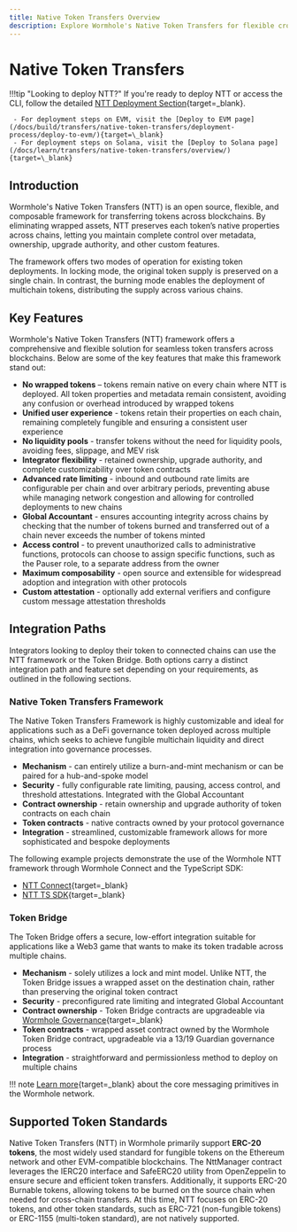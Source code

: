 ```yaml
---
title: Native Token Transfers Overview
description: Explore Wormhole's Native Token Transfers for flexible cross-chain transfers with full control over token behavior, security, and integration features.
---
```


# Native Token Transfers

!!!tip "Looking to deploy NTT?"
    If you're ready to deploy NTT or access the CLI, follow the detailed [NTT Deployment Section](/docs/build/transfers/native-token-transfers/deployment-process/){target=\_blank}.  

     - For deployment steps on EVM, visit the [Deploy to EVM page](/docs/build/transfers/native-token-transfers/deployment-process/deploy-to-evm/){target=\_blank}  
     - For deployment steps on Solana, visit the [Deploy to Solana page](/docs/learn/transfers/native-token-transfers/overview/){target=\_blank}

## Introduction

Wormhole's Native Token Transfers (NTT) is an open source, flexible, and composable framework for transferring tokens across blockchains. By eliminating wrapped assets, NTT preserves each token’s native properties across chains, letting you maintain complete control over metadata, ownership, upgrade authority, and other custom features.

The framework offers two modes of operation for existing token deployments. In locking mode, the original token supply is preserved on a single chain. In contrast, the burning mode enables the deployment of multichain tokens, distributing the supply across various chains.

## Key Features

Wormhole's Native Token Transfers (NTT) framework offers a comprehensive and flexible solution for seamless token transfers across blockchains. Below are some of the key features that make this framework stand out:

- **No wrapped tokens** – tokens remain native on every chain where NTT is deployed. All token properties and metadata remain consistent, avoiding any confusion or overhead introduced by wrapped tokens
- **Unified user experience** - tokens retain their properties on each chain, remaining completely fungible and ensuring a consistent user experience
- **No liquidity pools** - transfer tokens without the need for liquidity pools, avoiding fees, slippage, and MEV risk
- **Integrator flexibility** - retained ownership, upgrade authority, and complete customizability over token contracts
- **Advanced rate limiting** - inbound and outbound rate limits are configurable per chain and over arbitrary periods, preventing abuse while managing network congestion and allowing for controlled deployments to new chains
- **Global Accountant** - ensures accounting integrity across chains by checking that the number of tokens burned and transferred out of a chain never exceeds the number of tokens minted
- **Access control** - to prevent unauthorized calls to administrative functions, protocols can choose to assign specific functions, such as the Pauser role, to a separate address from the owner
- **Maximum composability** - open source and extensible for widespread adoption and integration with other protocols
- **Custom attestation** - optionally add external verifiers and configure custom message attestation thresholds

## Integration Paths

Integrators looking to deploy their token to connected chains can use the NTT framework or the Token Bridge. Both options carry a distinct integration path and feature set depending on your requirements, as outlined in the following sections.

### Native Token Transfers Framework

The Native Token Transfers Framework is highly customizable and ideal for applications such as a DeFi governance token deployed across multiple chains, which seeks to achieve fungible multichain liquidity and direct integration into governance processes.

- **Mechanism** - can entirely utilize a burn-and-mint mechanism or can be paired for a hub-and-spoke model
- **Security** - fully configurable rate limiting, pausing, access control, and threshold attestations. Integrated with the Global Accountant
- **Contract ownership** - retain ownership and upgrade authority of token contracts on each chain
- **Token contracts** - native contracts owned by your protocol governance
- **Integration** - streamlined, customizable framework allows for more sophisticated and bespoke deployments

The following example projects demonstrate the use of the Wormhole NTT framework through Wormhole Connect and the TypeScript SDK:

- [NTT Connect](https://github.com/wormhole-foundation/demo-ntt-connect){target=\_blank} 
- [NTT TS SDK](https://github.com/wormhole-foundation/demo-ntt-ts-sdk){target=\_blank} 

### Token Bridge

The Token Bridge offers a secure, low-effort integration suitable for applications like a Web3 game that wants to make its token tradable across multiple chains.

- **Mechanism** - solely utilizes a lock and mint model. Unlike NTT, the Token Bridge issues a wrapped asset on the destination chain, rather than preserving the original token contract
- **Security** - preconfigured rate limiting and integrated Global Accountant
- **Contract ownership** - Token Bridge contracts are upgradeable via [Wormhole Governance](/docs/learn/security/){target=\_blank}
- **Token contracts** - wrapped asset contract owned by the Wormhole Token Bridge contract, upgradeable via a 13/19 Guardian governance process
- **Integration** - straightforward and permissionless method to deploy on multiple chains

!!! note
    [Learn more](/docs/learn/infrastructure/vaas/){target=\_blank} about the core messaging primitives in the Wormhole network. 

## Supported Token Standards

Native Token Transfers (NTT) in Wormhole primarily support **ERC-20 tokens**, the most widely used standard for fungible tokens on the Ethereum network and other EVM-compatible blockchains. The NttManager contract leverages the IERC20 interface and SafeERC20 utility from OpenZeppelin to ensure secure and efficient token transfers. Additionally, it supports ERC-20 Burnable tokens, allowing tokens to be burned on the source chain when needed for cross-chain transfers. At this time, NTT focuses on ERC-20 tokens, and other token standards, such as ERC-721 (non-fungible tokens) or ERC-1155 (multi-token standard), are not natively supported.